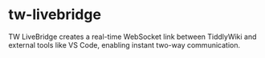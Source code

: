 # tw-livebridge
TW LiveBridge creates a real-time WebSocket link between TiddlyWiki and external tools like VS Code, enabling instant two-way communication.
